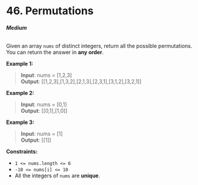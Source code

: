 # 46. Permutations
###### **Medium**

Given an array `nums` of distinct integers, return all the possible permutations. You can return the answer in **any order**.
 

**Example 1:**

> **Input**: nums = [1,2,3]  
**Output**: [[1,2,3],[1,3,2],[2,1,3],[2,3,1],[3,1,2],[3,2,1]]  

**Example 2:**

> **Input**: nums = [0,1]  
**Output**: [[0,1],[1,0]]  

**Example 3:**

> **Input**: nums = [1]  
**Output**: [[1]]  
 

**Constraints:**

- `1 <= nums.length <= 6`
- `-10 <= nums[i] <= 10`
- All the integers of `nums` are **unique**.
